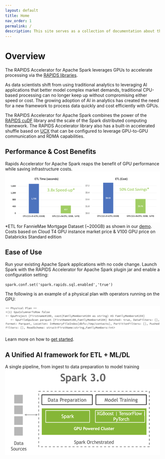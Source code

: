 ```yaml
---
layout: default
title: Home
nav_order: 1
permalink: /
description: This site serves as a collection of documentation about the RAPIDS accelerator for Apache Spark
---
```

# Overview
The RAPIDS Accelerator for Apache Spark leverages GPUs to accelerate processing via the
[RAPIDS libraries](http://rapids.ai).

As data scientists shift from using traditional analytics to leveraging AI applications that better model complex market demands, traditional CPU-based processing can no longer keep up without compromising either speed or cost. The growing adoption of AI in analytics has created the need for a new framework to process data quickly and cost efficiently with GPUs.

The RAPIDS Accelerator for Apache Spark combines the power of the <a href="https://github.com/rapidsai/cudf/">RAPIDS cuDF</a> library and the scale of the Spark distributed computing framework.  The RAPIDS Accelerator library also has a built-in accelerated shuffle based on <a href="https://github.com/openucx/ucx/">UCX</a> that can be configured to leverage GPU-to-GPU communication and RDMA capabilities.

## Performance & Cost Benefits
Rapids Accelerator for Apache Spark reaps the benefit of GPU performance while saving infrastructure costs.
![Perf-cost](/docs/img/perf-cost.png)
*ETL for FannieMae Mortgage Dataset (~200GB) as shown in our [demo](https://databricks.com/session_na20/deep-dive-into-gpu-support-in-apache-spark-3-x). Costs based on Cloud T4 GPU instance market price & V100 GPU price on Databricks Standard edition


## Ease of Use
Run your existing Apache Spark applications with no code change.  Launch Spark with the RAPIDS Accelerator for Apache Spark plugin jar and enable a configuration setting:

`spark.conf.set('spark.rapids.sql.enabled','true')`

The following is an example of a physical plan with operators running on the GPU:

![ease-of-use](/docs/img/ease-of-use.png)

Learn more on how to [get started](get-started/getting-started.md).

## A Unified AI framework for ETL + ML/DL
A single pipeline, from ingest to data preparation to model training
![spark3cluster](/docs/img/spark3cluster.png)


